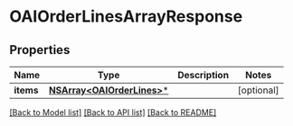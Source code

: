 # OAIOrderLinesArrayResponse

## Properties
Name | Type | Description | Notes
------------ | ------------- | ------------- | -------------
**items** | [**NSArray&lt;OAIOrderLines&gt;***](OAIOrderLines.md) |  | [optional] 

[[Back to Model list]](../README.md#documentation-for-models) [[Back to API list]](../README.md#documentation-for-api-endpoints) [[Back to README]](../README.md)



